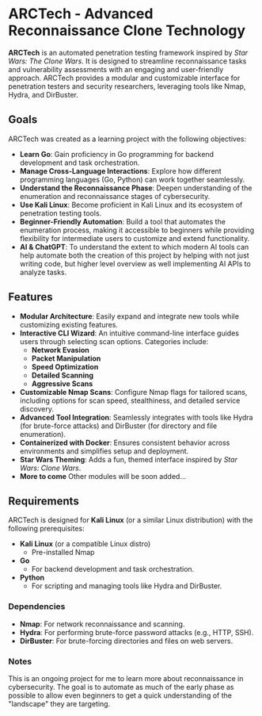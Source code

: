# ARCTech - Advanced Reconnaissance Clone Technology

**ARCTech** is an automated penetration testing framework inspired by *Star Wars: The Clone Wars*. It is designed to streamline reconnaissance tasks and vulnerability assessments with an engaging and user-friendly approach. ARCTech provides a modular and customizable interface for penetration testers and security researchers, leveraging tools like Nmap, Hydra, and DirBuster. 
## Goals

ARCTech was created as a learning project with the following objectives:

- **Learn Go**: Gain proficiency in Go programming for backend development and task orchestration.
- **Manage Cross-Language Interactions**: Explore how different programming languages (Go, Python) can work together seamlessly.
- **Understand the Reconnaissance Phase**: Deepen understanding of the enumeration and reconnaissance stages of cybersecurity.
- **Use Kali Linux**: Become proficient in Kali Linux and its ecosystem of penetration testing tools.
- **Beginner-Friendly Automation**: Build a tool that automates the enumeration process, making it accessible to beginners while providing flexibility for intermediate users to customize and extend functionality.
- **AI & ChatGPT**: To understand the extent to which modern AI tools can help automate both the creation of this project by helping with not just writing code, but higher level overview as well implementing AI APIs to analyze tasks.

## Features

- **Modular Architecture**: Easily expand and integrate new tools while customizing existing features.
- **Interactive CLI Wizard**: An intuitive command-line interface guides users through selecting scan options. Categories include:
  - **Network Evasion**
  - **Packet Manipulation**
  - **Speed Optimization**
  - **Detailed Scanning**
  - **Aggressive Scans**
- **Customizable Nmap Scans**: Configure Nmap flags for tailored scans, including options for scan speed, stealthiness, and detailed service discovery.
- **Advanced Tool Integration**: Seamlessly integrates with tools like Hydra (for brute-force attacks) and DirBuster (for directory and file enumeration).
- **Containerized with Docker**: Ensures consistent behavior across environments and simplifies setup and deployment.
- **Star Wars Theming**: Adds a fun, themed interface inspired by *Star Wars: Clone Wars*.
- **More to come** Other modules will be soon added...

## Requirements

ARCTech is designed for **Kali Linux** (or a similar Linux distribution) with the following prerequisites:

- **Kali Linux** (or a compatible Linux distro)
  - Pre-installed Nmap
- **Go**
  - For backend development and task orchestration.
- **Python**
  - For scripting and managing tools like Hydra and DirBuster.

### Dependencies
- **Nmap**: For network reconnaissance and scanning.
- **Hydra**: For performing brute-force password attacks (e.g., HTTP, SSH).
- **DirBuster**: For brute-forcing directories and files on web servers.


### Notes
This is an ongoing project for me to learn more about reconnaissance in cybersecurity. The goal is to automate as much of the early phase as possible to allow even beginners to get a quick understanding of the "landscape" they are targeting. 

